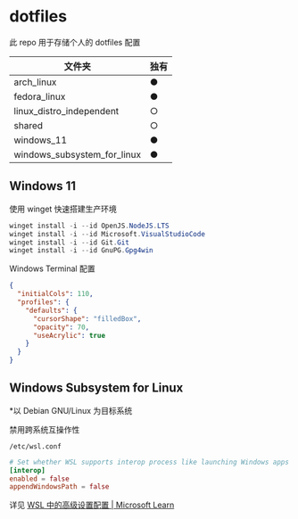 # dotfiles

此 repo 用于存储个人的 dotfiles 配置

| 文件夹                      | 独有 |
| --------------------------- | ---- |
| arch_linux                  | ●    |
| fedora_linux                | ●    |
| linux_distro_independent    | ○    |
| shared                      | ○    |
| windows_11                  | ●    |
| windows_subsystem_for_linux | ●    |

## Windows 11

使用 winget 快速搭建生产环境

```powershell
winget install -i --id OpenJS.NodeJS.LTS
winget install -i --id Microsoft.VisualStudioCode
winget install -i --id Git.Git
winget install -i --id GnuPG.Gpg4win
```

Windows Terminal 配置

```json
{
  "initialCols": 110,
  "profiles": {
    "defaults": {
      "cursorShape": "filledBox",
      "opacity": 70,
      "useAcrylic": true
    }
  }
}
```

## Windows Subsystem for Linux

*以 Debian GNU/Linux 为目标系统

禁用跨系统互操作性

```
/etc/wsl.conf
```

```toml
# Set whether WSL supports interop process like launching Windows apps and adding path variables. Setting these to false will block the launch of Windows processes and block adding $PATH environment variables.
[interop]
enabled = false
appendWindowsPath = false
```

详见 [WSL 中的高级设置配置 | Microsoft Learn](https://learn.microsoft.com/zh-cn/windows/wsl/wsl-config)
